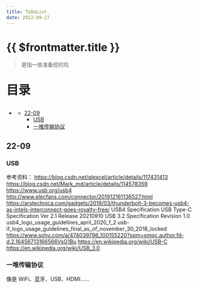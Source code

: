 ```yaml
---
title: ToDoList
date: 2022-09-27
---
```


# {{ $frontmatter.title }}

> 是指一些准备挖的坑

<p style="font-size: 32px; font-weight: bold;">目录</p>

<!-- @import "[TOC]" {cmd="toc" depthFrom=1 depthTo=5 orderedList=false} -->

<!-- code_chunk_output -->

- [](#)
  - [22-09](#22-09)
    - [USB](#usb)
    - [一堆传输协议](#一堆传输协议)

<!-- /code_chunk_output -->



## 22-09

### USB

参考资料：
https://blog.csdn.net/qlexcel/article/details/117431413
https://blog.csdn.net/Mark_md/article/details/114578359
https://www.usb.org/usb4
http://www.elecfans.com/connector/201912161136527.html
https://arstechnica.com/gadgets/2019/03/thunderbolt-3-becomes-usb4-as-intels-interconnect-goes-royalty-free/
USB4 Specification
USB Type-C Specification Ver 2.1 Release 20210910
USB 3.2 Specification Revision 1.0
usb4_logo_usage_guidelines_april_2020_f_2
usb-if_logo_usage_guidelines_final_as_of_november_30_2018_locked
https://www.sohu.com/a/474039796_100155220?spm=smpc.author.fd-d.2.16456713166566VsG1Bu
https://en.wikipedia.org/wiki/USB-C
https://en.wikipedia.org/wiki/USB_3.0

### 一堆传输协议

像是 WiFi、蓝牙、USB、HDMI……
